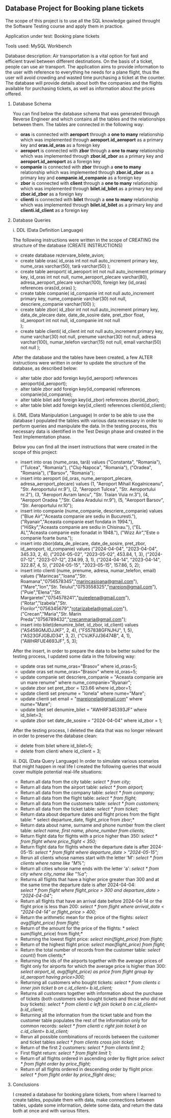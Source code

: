 ## Database Project for **Booking plane tickets**
 The scope of this project is to use all the SQL knowledge gained throught the Software Testing course and apply them in practice.

Application under test: Booking plane tickets

Tools used: MySQL Workbench

Database description: Air transportation is a vital option for fast and efficient travel between different destinations. On the basis of a ticket, people can use air transport. The application aims to provide information to the user with reference to everything he needs for a plane flight, thus the user will avoid crowding and wasted time purchasing a ticket at the counter. The database will provide details about both the companies and the flights available for purchasing tickets, as well as information about the prices offered.

  1. Database Schema

     You can find below the database schema that was generated through Reverse Engineer and which contains all the tables and the relationships between them.
      The tables are connected in the following way:

     * **oras** is connected with **aeroport** through a **one to many** relationship which was implemented through **aeroport.id_aeroport** as a primary key and 
      **oras.id_oras** as a foreign key
     * **aeroport** is connected with **zbor** through a **one to many** relationship which was implemented through **zbor.id_zbor** as a primary key and 
      **aeroport.id_aeroport** as a foreign key
     * **companie** is connected with **zbor** through a **one to many** relationship which was implemented through **zbor.id_zbor** as a primary key and 
      **companie.id_companie** as a foreign key
     * **zbor** is connected with **client** through a **one to many** relationship which was implemented through **bilet.id_bilet** as a primary key and 
      **zbor.id_zbor** as a foreign key
     * **clienti** is connected with **bilet** through a **one to many** relationship which was implemented through **bilet.id_bilet** as a primary key and 
      **clienti.id_client** as a foreign key
       
   2. Database Queries
      
      i. DDL (Data Definition Language)
      
         The following instructions were written in the scope of CREATING the structure of the database (CREATE INSTRUCTIONS)
      
      * create database rezervare_bilete_avion;
      * create table oras(
       id_oras int not null auto_increment primary key,
       nume_oras varchar(50),
       tară varchar(50)
);
      * create table aeroport(
	id_aeroport int not null auto_increment primary key,
    id_oras int not null,
    nume_aeroport_plecare varchar(80),
    adresa_aeroport_plecare varchar(100),
    foreign key (id_oras) references oras(id_oras)
);
      * create table companie(
     id_companie int not null auto_increment primary key,
     nume_companie varchar(30) not null,
     descriere_companie varchar(100)
);
      * create table zbor(
      id_zbor int not null auto_increment primary key,
      data_de_plecare date,
      date_de_sosire date,
      pret_zbor float,
      id_aeroport int not null,
      id_companie int not null	
);
      * create table clienti(
        id_client int not null auto_increment primary key,
        nume varchar(30) not null,
        prenume varchar(30) not null,
        adresa varchar(100),
        numar_telefon varchar(15) not null,
        email varchar(50) not null
);

      After the database and the tables have been created, a few ALTER instructions were written in order to update the structure of the database, as described below:
        
       * alter table zbor add foreign key(id_aeroport) references aeroport(id_aeroport);
       * alter table zbor add foreign key(id_companie) references companie(id_companie);
       * alter table bilet add foreign key(id_zbor) references zbor(id_zbor);
       * alter table bilet add foreign key(id_client) references clienti(id_client);
         
      ii. DML (Data Manipulation Language)
       In order to be able to use the database I populated the tables with various data necessary in order to perform queries and manipulate the data. In the testing process, this necessary data is identified in 
the Test Design phase and created in the Test Implementation phase.

       Below you can find all the insert instructions that were created in the scope of this project:
       * insert into oras (nume_oras, tară)
values 
   ("Constanta", "Romania"),
   ("Tulcea", "Romania"),
   ("Cluj-Napoca", "Romania"),
   ("Oradea", "Romania"),
   ("Barsov", "Romania");
       * insert into aeroport (id_oras, nume_aeroport_plecare, adresa_aeroport_plecare)
values
    (1, "Aeroport Mihail Kogalniceanu", "Str. Aeroportului nr.9"),
    (2, "Aeroport Tulcea", "Str. Aeroportului nr.2"),
    (3, "Aeroport Avram Iancu", "Str. Traian Vuia nr.3"),
    (4, "Aeroport Oradea ","Str. Calea Aradului nr.9"),
    (5, "Aeroport Barsov", "Str. Aeroportului nr.10");
      * insert into companie (nume_companie, descriere_companie)
values 
	("Blue Air","Aceasta companie are sediu in Bucuresti."),
	("Ryanair","Aceasta companie eset fondata in 1994."),
	("HiSky","Aceasta companie are sediu in Chisinau."),
	("EL AL","Aceasta companie este fonadat in 1948."),
	("Wizz Air","Este o companie foarte buna.");
       * insert into zbor(data_de_plecare, date_de_sosire, pret_zbor, id_aeroport, id_companie)
values
    ("2024-04-04", "2023-04-04", 345.33, 2, 4),
    ("2024-05-02", "2023-05-02", 453.84, 1, 3),
    ("2024-07-12", "2023-07-12", 234.99, 3, 1),
    ("2024-04-14", "2023-04-14", 322.87, 4, 5),
    ("2024-05-15", "2023-05-15", 157.86, 5, 2);
        * insert into clienti (nume, prenume, adresa, numar_telefon, email)
values 
     ("Marincas","Ioana","Str. Roamana","0756578345","marincasioana@gmail.com"),
     ("Mare","Ion","Str. Teiului","0753558325","mareion@gmail.com"),
     ("Puie","Elena","Str. Margaretei","0754578241","puieelena@gmail.com"),
     ("Rotar","Izabela","Str. Florilor","0756345679","rotarizabela@gmail.com"),
     ("Crecan","Maria","Str. Marin Preda","0756789432","crecanmaria@gmail.com");
        * insert into bilet(denumire_bilet, id_zbor, id_client)
values 
     ("AS458GMJDJJKF", 2, 4),
     ("FS57838GFNJHJ", 1, 5),
     ("AS23GFJGBJD34", 3, 2),
     ("CVJKFJJ36474B", 4, 1),
     ("AWHRFUE4693JF", 5, 3);

         After the insert, in order to prepare the data to be better suited for the testing process, I updated some data in the following way:
       * update oras set nume_oras="Brasov" where id_oras=5;
       * update oras set nume_oras="Brasov" where id_oras=5;
       * update companie set descriere_companie = "Aceasta companie are un mare renume" 
where nume_companie="Ryanair";
       * update zbor set pret_zbor = 123.66 where id_zbor=1;
       * update clienti set prenume = "Ionela" where nume="Mare";
       * update clienti set email = "mareionela@gmail.com" where nume="Mare";
       * update bilet set denumire_bilet = "AWHRF345393JF" where id_bilet=3;
       * update zbor set date_de_sosire = "2024-04-04" where id_zbor = 1;

      After the testing process, I deleted the data that was no longer relevant in order to preserve the database clean:
       * delete from bilet where id_bilet=5;
       * delete from clienti where id_client = 3;

	  iii. DQL (Data Query Language)
               In order to simulate various scenarios that might happen in real life I created the following queries that would cover multiple potential real-life situations:
         * Return all data from the city table: *select * from city;*
         * Return all data from the airport table: *select * from airport;*
         * Return all data from the company table: *select * from company;*
         * Return all data from the flight table: *select * from flight;*
         * Return all data from the customers table: *select * from customers;*
         * Return all data from the ticket table: *select * from ticket;*
         * Return data about departure dates and flight prices from the flight table: * select departure_date, flight_price from zbor;*
         * Return data about name, surname and phone number from the client table: *select name, first name, phone_number from clients;*
         * Return flight data for flights with a price higher than 350: *select * from flight where price_flight < 350;*
         * Return flight data for flights where the departure date is after 2024-05-15: *select * from flight where departure_date > "2024-05-15";*
         * Rerun all clients whose names start with the letter 'M': *select * from clients where name like "M%";*
         * Return all cities whose name ends with the letter 'a': *select * from city where city_name like "%a";*
         * Returns all flights that have a higher price greater than 300 and at the same time the departure date is after 2024-04-04:  
                   *select * from flight where flight_price > 300 and departure_date > "2024-04-04";*
         * Return all flights that have an arrival date before 2024-04-14 or the flight price is less than 200: 
                   *select * from flight where arrival_date < "2024-04-14" or flight_price > 400;*
         * Return the arithmetic mean for the price of the flights: *select avg(flight_price) from flight;*
         * Return of the amount for the price of the flights: * select sum(flight_price) from flight;*
         * Returning the lowest flight price: *select min(flight_price) from flight;*
         * Return of the highest flight price: *select max(flight_price) from flight;*
         * Return the total number of records from the customer table: *select count(*) from clients;*
         * Returning the ids of the airports together with the average prices of flight only for airports for which the average price is higher than 300: 
              *select airport_id, avg(flight_price) as price from flight group by id_aeroport having price>300;*
         * Returning all customers who bought tickets: *select * from clients c inner join ticket b on c.id_client= b.id_client;*
         * Returns all customers together with information about the purchase of tickets (both customers who bought tickets and those who did not buy tickets):
              *select * from clienti c left join ticket b on c.id_client= b.id_client;*
         * Returning all the information from the ticket table and from the customer table populates the rest of the information only for common records:
              *select * from clienti c right join ticket b on c.id_client= b.id_client;*
         * Rerun all possible combinations of records between the customer and ticket tables
              *select * from clients cross join ticket;*
         * Return of the first 2 customers: *select * from clients limit 2;*
         * First flight return: *select * from flight limit 1;*
         * Return of all flights ordered in ascending order by flight price: *select * from flight order by price_flight;*
         * Return of all flights ordered in descending order by flight price: *select * from flight order by price_flight desc;*
           
  3. Conclusions
     
     I created a database for booking plane tickets, from where I learned to create tables, populate them with data, make connections between tables, update some information, delete some data, and return the data both at once and with various filters.

